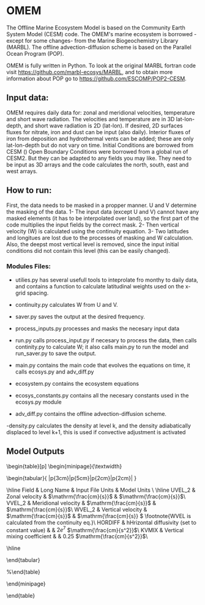 # OMEM
The Offline Marine Ecosystem Model is based on the Community Earth System Model (CESM) code. The OMEM's marine ecosystem is borrowed - except for some changes- from the Marine Biogeochemistry Library (MARBL). The offline advection-diffusion scheme is based on the Parallel Ocean Program (POP).

OMEM is fully written in Python. To look at the original MARBL fortran code visit https://github.com/marbl-ecosys/MARBL, and to obtain more information about POP go to https://github.com/ESCOMP/POP2-CESM. 


## Input data:

OMEM requires daily data for: zonal and meridional velocities, temperature and short wave radiation. The velocities and temperature are in 3D lat-lon-depth, and short wave radiation is 2D (lat-lon). 
If desired, 2D surfaces fluxes for nitrate, iron and dust can be input (also daily).
Interior fluxes of iron from deposition and hydrothermal vents can be added; these are only lat-lon-depth but do not vary on time.
Initial Conditions are borrowed from CESM ()
Open Boundary Conditions were borrowed from a global run of CESM2. But they can be adapted to any fields you may like. They need to be input as 3D arrays and the code calculates the north, south, east and west arrays.


## How to run:
First, the data needs to be masked in a propper manner. U and V determine the masking of the data. 
1- The input data (except U and V) cannot have any masked elements (it has to be interpolated over land), so the first part of the code multiplies the input fields by the correct mask.
2- Then vertical velocity (W) is calculated using the continuity equation.
3- Two latitudes and longitues are lost due to the processes of masking and W calculation. Also, the deepst most vertical level is removed, since the input initial conditions did not contain this level (this can be easily changed).

### Modules Files:

- utilies.py has several usefull tools to  inteprolate fro monthy to daily data, and contains a function to calculate latitudinal weights used on the x-grid spacing.
- continuity.py calculates W from U and V.
- saver.py saves the output at the desired frequency.

- process_inputs.py processes and masks the necesary input data

- run.py calls process_input.py if necesary to process the data, then calls continity.py to calculate W; it also calls main.py to run the model and run_saver.py to save the output.

- main.py contains the main code that evolves the equations on time, it calls ecosys.py and adv_diff.py

- ecosystem.py contains the ecosystem equations
- ecosys_constants.py contains all the necesary constants used in the ecosys.py module

- adv_diff.py contains the offline advection-diffusion scheme.

-density.py calculates the density at level k, and the density adiabatically displaced to level k+1, this is used if convective adjustment is activated


## Model Outputs



\begin{table}[p]
\begin{minipage}{\textwidth}

\begin{tabular}{ |p{3cm}|p{5cm}|p{2cm}|p{2cm}|  }

 \hline
Field & Long Name & Input File Units & Model Units \\
 \hline
UVEL$\_$2 & Zonal velocity & $\mathrm{\frac{cm}{s}}$ & $\mathrm{\frac{cm}{s}}$\\
VVEL$\_$2 & Meridional velocity & $\mathrm{\frac{cm}{s}}$ & $\mathrm{\frac{cm}{s}}$\\
WVEL$\_$2 & Vertical velocity & $\mathrm{\frac{cm}{s}}$  & $\mathrm{\frac{cm}{s}} $ \footnote{WVEL is calculated from the continuity eq.}\\
HORDIFF & hHrizontal diffusivity (set to constant value)  &  &  $2e^7$ $\mathrm{\frac{cm}{s^2}}$\\
KVMIX & Vertical mixing coefficient  &  & $\mathrm{0.25}$ $\mathrm{\frac{cm}{s^2}}$\\

\hline

\end{tabular}

%\end{table}

\end{minipage}

\end{table}



